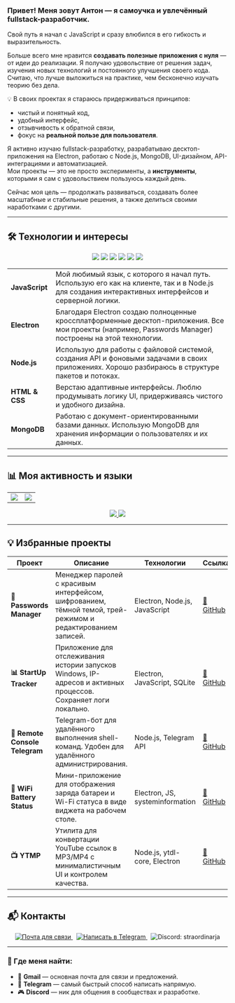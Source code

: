 <h3>Привет! Меня зовут Антон — я самоучка и увлечённый fullstack-разработчик.</h3>  
Свой путь я начал с JavaScript и сразу влюбился в его гибкость и выразительность.  

Больше всего мне нравится **создавать полезные приложения с нуля** — от идеи до реализации. Я получаю удовольствие от решения задач, изучения новых технологий и постоянного улучшения своего кода. Считаю, что лучше выложиться на практике, чем бесконечно изучать теорию без дела.

💡 В своих проектах я стараюсь придерживаться принципов:
- чистый и понятный код,
- удобный интерфейс,
- отзывчивость к обратной связи,
- фокус на **реальной пользе для пользователя**.

Я активно изучаю fullstack-разработку, разрабатываю десктоп-приложения на Electron, работаю с Node.js, MongoDB, UI-дизайном, API-интеграциями и автоматизацией.  
Мои проекты — это не просто эксперименты, а **инструменты**, которыми я сам с удовольствием пользуюсь каждый день.

Сейчас моя цель — продолжать развиваться, создавать более масштабные и стабильные решения, а также делиться своими наработками с другими.

---

## 🛠️ Технологии и интересы
<p align="center">
  <img src="https://img.shields.io/badge/JavaScript-F7DF1E?style=for-the-badge&logo=javascript&logoColor=black"/>
  <img src="https://img.shields.io/badge/Electron-47848F?style=for-the-badge&logo=electron&logoColor=white"/>
  <img src="https://img.shields.io/badge/Node.js-339933?style=for-the-badge&logo=node.js&logoColor=white"/>
  <img src="https://img.shields.io/badge/HTML5-E34F26?style=for-the-badge&logo=html5&logoColor=white"/>
  <img src="https://img.shields.io/badge/CSS3-1572B6?style=for-the-badge&logo=css3&logoColor=white"/>
  <img src="https://img.shields.io/badge/MongoDB-4DB33D?style=for-the-badge&logo=mongodb&logoColor=white"/>
</p> 
<table> 
  <tr> 
    <td>
      <strong>JavaScript</strong>
    </td> 
    <td>Мой любимый язык, с которого я начал путь. Использую его как на клиенте, так и в Node.js для создания интерактивных интерфейсов и серверной логики.
    </td> 
  </tr> 
  <tr> 
    <td>
      <strong>Electron</strong>
    </td> 
    <td>Благодаря Electron создаю полноценные кроссплатформенные десктоп-приложения. Все мои проекты (например, Passwords Manager) построены на этой технологии.
    </td> 
  </tr> 
  <tr> 
    <td>
      <strong>Node.js</strong>
    </td> 
    <td>Использую для работы с файловой системой, создания API и фоновыми задачами в своих приложениях. Хорошо разбираюсь в структуре пакетов и потоках.
    </td> 
  </tr> 
  <tr> 
    <td>
      <strong>HTML & CSS</strong>
    </td> 
    <td>
      Верстаю адаптивные интерфейсы. Люблю продумывать логику UI, придерживаясь чистого и удобного дизайна.
    </td> 
  </tr> 
  <tr> 
    <td>
      <strong>MongoDB</strong>
    </td> 
    <td>
      Работаю с документ-ориентированными базами данных. Использую MongoDB для хранения информации о пользователях и их данных.
    </td> 
  </tr> 
</table>

---

## 📊 Моя активность и языки

<table align="center">
  <tr>
    <td align="center">
      <a href="https://github.com/aket0r">
        <img src="https://github-readme-stats.vercel.app/api?username=aket0r&show_icons=true&theme=tokyonight&hide_title=true&count_private=true" />
      </a>
    </td>
    <td align="center">
      <a href="https://github.com/aket0r">
        <img src="https://github-readme-stats.vercel.app/api/top-langs/?username=aket0r&layout=compact&theme=tokyonight" />
      </a>
    </td>
  </tr>
</table>

<p align="center">
  <a href="https://github.com/aket0r">
    <img src="https://github-profile-summary-cards.vercel.app/api/cards/repos-per-language?username=aket0r&theme=github_dark" />
    <img src="https://github-profile-summary-cards.vercel.app/api/cards/most-commit-language?username=aket0r&theme=github_dark" />
  </a>
</p>

---

## 💡 Избранные проекты

<table>
  <thead>
    <tr>
      <th>Проект</th>
      <th>Описание</th>
      <th>Технологии</th>
      <th>Ссылка</th>
    </tr>
  </thead>
  <tbody>
    <tr>
      <td><strong>🔐 Passwords Manager</strong></td>
      <td>Менеджер паролей с красивым интерфейсом, шифрованием, тёмной темой, трей-режимом и редактированием записей.</td>
      <td>Electron, Node.js, JavaScript</td>
      <td><a href="https://github.com/aket0r/passwords-manager">🔗 GitHub</a></td>
    </tr>
    <tr>
      <td><strong>📊 StartUp Tracker</strong></td>
      <td>Приложение для отслеживания истории запусков Windows, IP-адресов и активных процессов. Сохраняет логи локально.</td>
      <td>Electron, JavaScript, SQLite</td>
      <td><a href="https://github.com/aket0r/startuptracker2">🔗 GitHub</a></td>
    </tr>
    <tr>
      <td><strong>💬 Remote Console Telegram</strong></td>
      <td>Telegram-бот для удалённого выполнения shell-команд. Удобен для удалённого администрирования.</td>
      <td>Node.js, Telegram API</td>
      <td><a href="https://github.com/aket0r/remote_console_telegram">🔗 GitHub</a></td>
    </tr>
    <tr>
      <td><strong>📶 WiFi Battery Status</strong></td>
      <td>Мини-приложение для отображения заряда батареи и Wi-Fi статуса в виде виджета на рабочем столе.</td>
      <td>Electron, JS, systeminformation</td>
      <td><a href="https://github.com/aket0r/wifi-battery-status">🔗 GitHub</a></td>
    </tr>
    <tr>
      <td><strong>📺 YTMP</strong></td>
      <td>Утилита для конвертации YouTube ссылок в MP3/MP4 с минималистичным UI и контролем качества.</td>
      <td>Node.js, ytdl-core, Electron</td>
      <td><a href="https://github.com/aket0r/YTMP">🔗 GitHub</a></td>
    </tr>
  </tbody>
</table>


---

## 📬 Контакты

<p align="center">
  <a href="mailto:aket0rreply@gmail.com">
    <img src="https://img.shields.io/badge/Gmail-aket0rreply@gmail.com-D14836?style=for-the-badge&logo=gmail&logoColor=white" alt="Почта для связи" />
  </a>
  &nbsp;
  <a href="https://t.me/ex0rd">
    <img src="https://img.shields.io/badge/Telegram-@ex0rd-26A5E4?style=for-the-badge&logo=telegram&logoColor=white" alt="Написать в Telegram" />
  </a>
  &nbsp;
  <img src="https://img.shields.io/badge/Discord-straordinarja-5865F2?style=for-the-badge&logo=discord&logoColor=white" alt="Discord: straordinarja" />
</p>

---

### 🧭 Где меня найти:

- 📧 **Gmail** — основная почта для связи и предложений.
- 💬 **Telegram** — самый быстрый способ написать напрямую.
- 🎮 **Discord** — ник для общения в сообществах и разработке.

